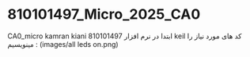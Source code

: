 # 810101497_Micro_2025_CA0
CA0_micro kamran kiani 810101497
ابتدا در نرم افزار keil کد های مورد نیاز را مینویسیم :
(images/all leds on.png)
